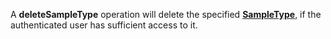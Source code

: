 A **deleteSampleType** operation will delete the specified [**SampleType**](#tag/sampleTypes), if the authenticated user has sufficient access to it.


